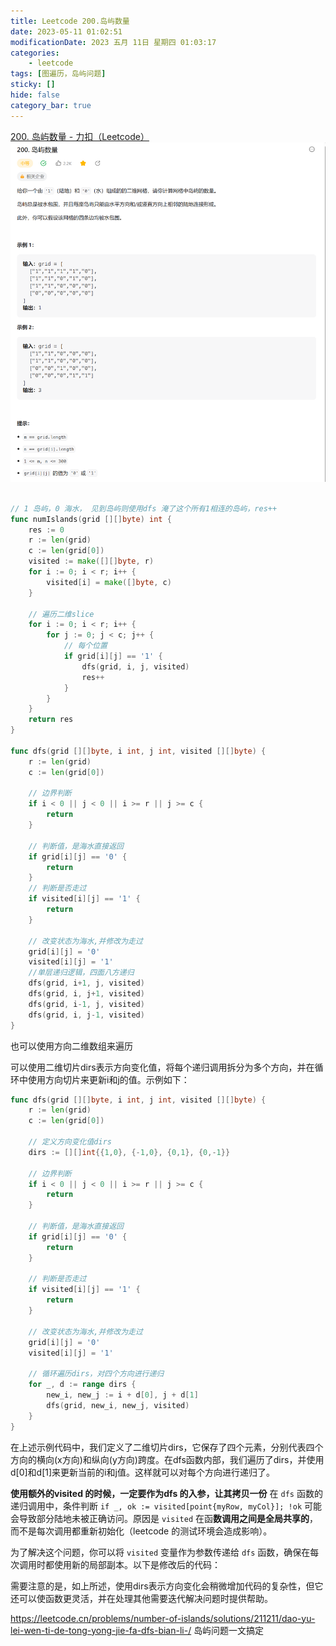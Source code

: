 ```yaml
---
title: Leetcode 200.岛屿数量
date: 2023-05-11 01:02:51
modificationDate: 2023 五月 11日 星期四 01:03:17
categories: 
	- leetcode
tags: [图遍历，岛屿问题]
sticky: []
hide: false
category_bar: true
---
```


[200. 岛屿数量 - 力扣（Leetcode）](https://leetcode.cn/problems/number-of-islands/description/)
![](../../imgs/Pasted%20image%2020230511010424.png)

```go

// 1 岛屿，0 海水， 见到岛屿则使用dfs 淹了这个所有1相连的岛屿，res++
func numIslands(grid [][]byte) int {
	res := 0
	r := len(grid)
	c := len(grid[0])
	visited := make([][]byte, r)
	for i := 0; i < r; i++ {
		visited[i] = make([]byte, c)
	}

	// 遍历二维slice
	for i := 0; i < r; i++ {
		for j := 0; j < c; j++ {
			// 每个位置
            if grid[i][j] == '1' {
                dfs(grid, i, j, visited)
                res++
            }
		}
	}
    return res
}

func dfs(grid [][]byte, i int, j int, visited [][]byte) {
	r := len(grid)
	c := len(grid[0])

	// 边界判断
	if i < 0 || j < 0 || i >= r || j >= c {
		return
	}

	// 判断值，是海水直接返回
	if grid[i][j] == '0' {
		return
	}
    // 判断是否走过
	if visited[i][j] == '1' {
		return
	}

	// 改变状态为海水,并修改为走过
	grid[i][j] = '0'
    visited[i][j] = '1'
	//单层递归逻辑，四面八方递归
	dfs(grid, i+1, j, visited)
	dfs(grid, i, j+1, visited)
	dfs(grid, i-1, j, visited)
	dfs(grid, i, j-1, visited)
}
```


也可以使用方向二维数组来遍历

可以使用二维切片dirs表示方向变化值，将每个递归调用拆分为多个方向，并在循环中使用方向切片来更新i和j的值。示例如下：


```go
func dfs(grid [][]byte, i int, j int, visited [][]byte) {
    r := len(grid)
    c := len(grid[0])

    // 定义方向变化值dirs
    dirs := [][]int{{1,0}, {-1,0}, {0,1}, {0,-1}}

    // 边界判断
    if i < 0 || j < 0 || i >= r || j >= c {
        return
    }

    // 判断值，是海水直接返回
    if grid[i][j] == '0' {
        return
    }

    // 判断是否走过
    if visited[i][j] == '1' {
        return
    }

    // 改变状态为海水,并修改为走过
    grid[i][j] = '0'
    visited[i][j] = '1'

    // 循环遍历dirs，对四个方向进行递归
    for _, d := range dirs {
        new_i, new_j := i + d[0], j + d[1]
        dfs(grid, new_i, new_j, visited)
    }
}
```

在上述示例代码中，我们定义了二维切片dirs，它保存了四个元素，分别代表四个方向的横向(x方向)和纵向(y方向)跨度。在dfs函数内部，我们遍历了dirs，并使用d[0]和d[1]来更新当前的i和j值。这样就可以对每个方向进行递归了。

**使用额外的visited 的时候，一定要作为dfs 的入参，让其拷贝一份**
在 `dfs` 函数的递归调用中，条件判断 `if _, ok := visited[point{myRow, myCol}]; !ok` 可能会导致部分陆地未被正确访问。原因是 `visited` 在函**数调用之间是全局共享的**，而不是每次调用都重新初始化（leetcode 的测试环境会造成影响）。

为了解决这个问题，你可以将 `visited` 变量作为参数传递给 `dfs` 函数，确保在每次调用时都使用新的局部副本。以下是修改后的代码：

需要注意的是，如上所述，使用dirs表示方向变化会稍微增加代码的复杂性，但它还可以使函数更灵活，并在处理其他需要迭代解决问题时提供帮助。

https://leetcode.cn/problems/number-of-islands/solutions/211211/dao-yu-lei-wen-ti-de-tong-yong-jie-fa-dfs-bian-li-/ 岛屿问题一文搞定